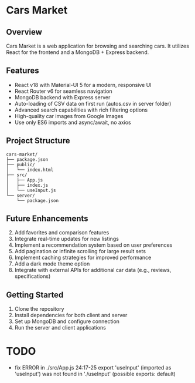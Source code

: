 # Cars Market

## Overview

Cars Market is a web application for browsing and searching cars. It utilizes React for the frontend and a MongoDB + Express backend.

## Features

-   React v18 with Material-UI 5 for a modern, responsive UI
-   React Router v6 for seamless navigation
-   MongoDB backend with Express server
-   Auto-loading of CSV data on first run (autos.csv in server folder)
-   Advanced search capabilities with rich filtering options
-   High-quality car images from Google Images
-   Use only ES6 imports and async/await, no axios

## Project Structure

```
cars-market/
├── package.json
├── public/
│   └── index.html
├── src/
│   ├── App.js
│   ├── index.js
│   └── useInput.js
└── server/
    └── package.json
```

## Future Enhancements

2. Add favorites and comparison features
3. Integrate real-time updates for new listings
4. Implement a recommendation system based on user preferences
5. Add pagination or infinite scrolling for large result sets
6. Implement caching strategies for improved performance
7. Add a dark mode theme option
8. Integrate with external APIs for additional car data (e.g., reviews, specifications)

## Getting Started

1. Clone the repository
2. Install dependencies for both client and server
3. Set up MongoDB and configure connection
4. Run the server and client applications

# TODO

-   fix ERROR in ./src/App.js 24:17-25 export 'useInput' (imported as 'useInput') was not found in './useInput' (possible exports: default)
